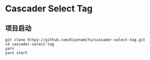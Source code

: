 # Cascader Select Tag

## 项目启动

```
git clone https://github.com/KiyonamiYu/cascader-select-tag.git
cd cascader-select-tag
yarn
yarn start
```
